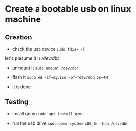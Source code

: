 # Create a bootable usb on linux machine


## Creation
* check the usb device 
`sudo fdisk -l`

let's presume it is */dev/dbh* 

* unmount it
`sudo umount /dev/dbh`

* flash it
`sudo dd -if=my.iso -of=/dev/dbh bs=4M`

* it is done

## Testing

* install qemu 
`sudo apt install qemu`

* run the usb drive
`sudo qemu-system-x86_64 -hda /dev/dbh`
